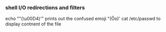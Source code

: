 ### shell I/O redirections and filters
echo "\"(\u00D4)'" prints out the confused emoji "(Ôo)'
cat /etc/passwd to display contnent of the file
